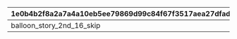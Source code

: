 |1e0b4b2f8a2a7a4a10eb5ee79869d99c84f67f3517aea27dfad405dcf7f82c81|09eb3e8d2ccc6ece4e2e5c0c1d8fef9786cd1b3593029cc9a65944c3081b1fee|d15087bf0ec9a2699fe971a67767a69015cdcab660dc9099deea258a1b4f505f|d7917d8d514fd434c033153e5f00a1a08e0a1628203a755047e6f4d5457e545e|52e49ca28eae18342605ec8d583bc30e699714a656d4a6f293af6abe59e84a33|1b5e9859653ef842d312f9b13d5324ae2112eccef098e9dcbbf2306e3ace912f|a2c0e6564063800d7aa3e90b4b78bb8e0cfd763b099d8ec940d19b1e615ee5b8|63f8040f29c4245582afdd3d82f044c2c0105a1e42f308e0084894332706c249|
| --- | --- | --- | --- | --- | --- | --- | --- |
|balloon_story_2nd_16_skip|2001000|1|common_label_release_2_16_skip|50|2023/02/15 15:00:00|common_btn_2_16_skip|2116099|